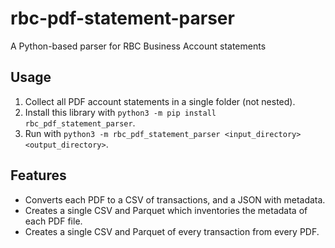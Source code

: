 # rbc-pdf-statement-parser
A Python-based parser for RBC Business Account statements

## Usage

1. Collect all PDF account statements in a single folder (not nested).
2. Install this library with `python3 -m pip install rbc_pdf_statement_parser`.
3. Run with `python3 -m rbc_pdf_statement_parser <input_directory> <output_directory>`.

## Features

* Converts each PDF to a CSV of transactions, and a JSON with metadata.
* Creates a single CSV and Parquet which inventories the metadata of each PDF file.
* Creates a single CSV and Parquet of every transaction from every PDF.
